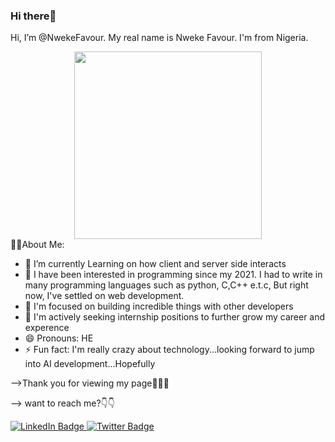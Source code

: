 ### Hi there👋
 Hi, I’m @NwekeFavour. My real name is Nweke Favour. I'm from Nigeria.

 <div id="header" align="center">
  <img src="https://github.com/user-attachments/assets/54a88c89-1f24-4fc8-a25f-ef55f1a9bd6e" width="300"/>
</div>
<!--
**Oknown15/Oknown15** is a ✨ _special_ ✨ repository because its `README.md` (this file) appears on your GitHub profile-->
👨‍💻About Me:


- 🔭 I’m currently Learning on how client and server side interacts
- 👀 I have been interested in programming since my 2021. I had to write in many programming languages such as python, C,C++ e.t.c, But right now, I've settled on web development.
- 🌱 I'm focused on building incredible things with other developers
- 👯 I'm actively seeking internship positions to further grow my career and experence 
- 😄 Pronouns: HE
- ⚡ Fun fact: I'm really crazy about technology...looking forward to jump into AI development...Hopefully


-->Thank you for viewing my page🤲🙏🙏


--> want to reach me?👇👇
  <div id="badges">
    <a href="https://www.linkedin.com/in/favour-nweke-42209425a/">
      <img src="https://img.shields.io/badge/LinkedIn-blue?style=for-the-badge&logo=linkedin&logoColor=white" alt="LinkedIn Badge"/>
    </a>
    <a href="https://x.com/Nweke_19">
      <img src="https://img.shields.io/badge/Twitter-blue?style=for-the-badge&logo=twitter&logoColor=white" alt="Twitter Badge"/>
    </a>
  </div>
